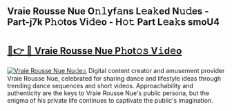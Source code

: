## Vraie Rousse Nue O𝚗𝚕yf𝚊ns L𝚎a𝚔ed N𝚞𝚍es - Part-j7k P𝚑𝚘tos Vi𝚍𝚎o - H𝚘𝚝 Part L𝚎a𝚔s smoU4

# <h2><a href="http://kfc761.oniu.top/?m=Vraie+Rousse+Nue">🔗👉 🔴 Vraie Rousse Nue P𝚑ot𝚘𝚜 V𝚒d𝚎o</a></h2>

[![Vraie Rousse Nue Nu𝚍e𝚜](https://i.imgur.com/0qMVB7G.gif)](http://kfc761.oniu.top/?m=Vraie+Rousse+Nue)
Digital content creator and amusement provider Vraie Rousse Nue, celebrated for sharing dance and lifestyle ideas through trending dance sequences and short videos. Approachability and authenticity are the keys to Vraie Rousse Nue's public persona, but the enigma of his private life continues to captivate the public's imagination.  
